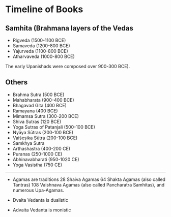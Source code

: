 # Timeline of Books
## Samhita (Brahmana layers of the Vedas

- Rigveda (1500-1100 BCE)
- Samaveda (1200-800 BCE)
- Yajurveda (1100-800 BCE)
- Atharvaveda (1000-800 BCE)

The early Upanishads were composed over 900-300 BCE).
## Others
- Brahma Sutra (500 BCE)
- Mahabharata (900-400 BCE)
- Bhagavad Gita (400 BCE)
- Ramayana (400 BCE)
- Mimamsa Sutra (300-200 BCE)
- Shiva Sutras (120 BCE)
- Yoga Sutras of Patanjali (500-100 BCE)
- Nyāya Sūtras (200-100 BCE)
- Vaiśeṣika Sūtra (200-100 BCE)
- Samkhya Sutra
- Arthashastra (400-200 CE)
- Puranas (250-1000 CE)
- Abhinavabharati (950-1020 CE)
- Yoga Vasistha (750 CE)
---

- Agamas are traditions
28 Shaiva Agamas
64 Shakta Agamas (also called Tantras)
108 Vaishnava Agamas (also called Pancharatra Samhitas), and numerous Upa-Agamas.

- Dvaita Vedanta is dualistic
- Advaita Vedanta is monistic